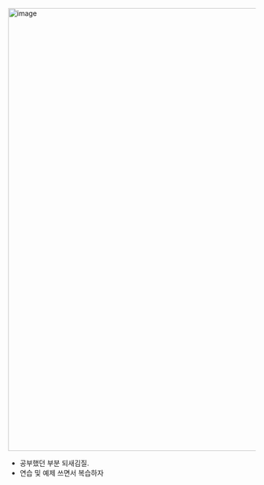 <img width="900" alt="image" src="https://user-images.githubusercontent.com/121289071/216914612-3e4b5828-a075-4853-8e45-22993be16e3b.png">

- 공부했던 부분 되새김질.
- 연습 및 예제 쓰면서 복습하자

